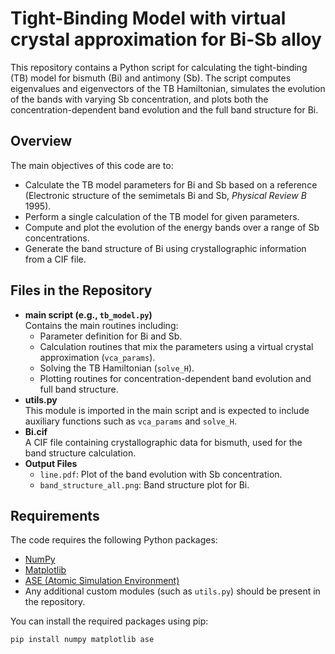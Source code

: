 # Tight-Binding Model with virtual crystal approximation for Bi-Sb alloy

This repository contains a Python script for calculating the tight-binding (TB) model for bismuth (Bi) and antimony (Sb). The script computes eigenvalues and eigenvectors of the TB Hamiltonian, simulates the evolution of the bands with varying Sb concentration, and plots both the concentration-dependent band evolution and the full band structure for Bi.

## Overview

The main objectives of this code are to:
- Calculate the TB model parameters for Bi and Sb based on a reference (Electronic structure of the semimetals Bi and Sb, *Physical Review B* 1995).
- Perform a single calculation of the TB model for given parameters.
- Compute and plot the evolution of the energy bands over a range of Sb concentrations.
- Generate the band structure of Bi using crystallographic information from a CIF file.

## Files in the Repository

- **main script (e.g., `tb_model.py`)**  
  Contains the main routines including:
  - Parameter definition for Bi and Sb.
  - Calculation routines that mix the parameters using a virtual crystal approximation (`vca_params`).
  - Solving the TB Hamiltonian (`solve_H`).
  - Plotting routines for concentration-dependent band evolution and full band structure.
- **utils.py**  
  This module is imported in the main script and is expected to include auxiliary functions such as `vca_params` and `solve_H`.
- **Bi.cif**  
  A CIF file containing crystallographic data for bismuth, used for the band structure calculation.
- **Output Files**  
  - `line.pdf`: Plot of the band evolution with Sb concentration.
  - `band_structure_all.png`: Band structure plot for Bi.

## Requirements

The code requires the following Python packages:
- [NumPy](https://numpy.org/)
- [Matplotlib](https://matplotlib.org/)
- [ASE (Atomic Simulation Environment)](https://wiki.fysik.dtu.dk/ase/)
- Any additional custom modules (such as `utils.py`) should be present in the repository.

You can install the required packages using pip:

```bash
pip install numpy matplotlib ase
